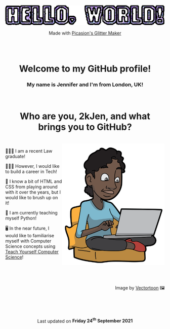<!-- "Hello, World!" in purple, glittery text -->
<div align="center">
    <br>
    <br>
    <img src="/assets/helloworld_glitter.gif"/ alt="'Hello, World!'">
    <p> Made with <a href="https://picasion.com/glitter-maker/">Picasion's Glitter Maker</a></font></p>
    <br>
    <br>
</div>

<!-- Introducing myself -->
<div align="center">
    <h1>Welcome to my GitHub profile!</h1>
    <h3>My name is Jennifer and I'm from London, UK!</h3>
    <br>
</div>

<!-- Who am I and What Brings Me Here -->
<div>
    <h1 align="center">Who are you, 2kJen, and what brings you to GitHub?</h1>
    <br>
    <img src="/assets/black_woman_laptop.png" alt="woman using laptop" width="325" height="382" align="right"/>
    <p> 👩🏾‍🎓 I am a recent Law graduate! </p>
    <p> 👩🏿‍💻 However, I would like to build a career in Tech! </p>
    <p> 🎨 I know a bit of HTML and CSS from playing around with it over the years, but I would like to brush up on it!</p>
    <p> 🐍 I am currently teaching myself Python! </p>
    <p> 🖥 In the near future, I would like to familiarise myself with Computer Science concepts using <a href="https://teachyourselfcs.com/">Teach Yourself Computer Science<a/>!</p>
    <br>
    <br>
    <br>
    <p align="right">Image by <a href="https://commons.wikimedia.org/wiki/User:Vectortoons">Vectortoon</a> 🖼</p>
    <br>
    <br>
    <br>
</div>

<!-- Last Updated -->
<div align="center">
    <p> Last updated on <b>Friday 24<sup>th</sup> September 2021</b> </p>
</div>
